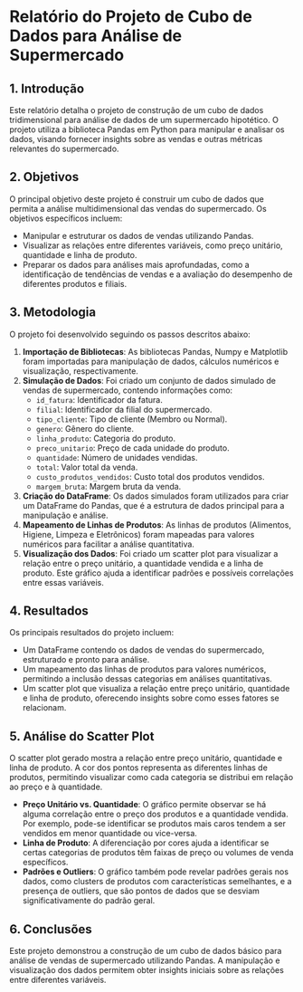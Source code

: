 # **Relatório do Projeto de Cubo de Dados para Análise de Supermercado**

## **1\. Introdução**

Este relatório detalha o projeto de construção de um cubo de dados tridimensional para análise de dados de um supermercado hipotético. O projeto utiliza a biblioteca Pandas em Python para manipular e analisar os dados, visando fornecer insights sobre as vendas e outras métricas relevantes do supermercado.

## **2\. Objetivos**

O principal objetivo deste projeto é construir um cubo de dados que permita a análise multidimensional das vendas do supermercado. Os objetivos específicos incluem:

* Manipular e estruturar os dados de vendas utilizando Pandas.  
* Visualizar as relações entre diferentes variáveis, como preço unitário, quantidade e linha de produto.  
* Preparar os dados para análises mais aprofundadas, como a identificação de tendências de vendas e a avaliação do desempenho de diferentes produtos e filiais.

## **3\. Metodologia**

O projeto foi desenvolvido seguindo os passos descritos abaixo:

1. **Importação de Bibliotecas**: As bibliotecas Pandas, Numpy e Matplotlib foram importadas para manipulação de dados, cálculos numéricos e visualização, respectivamente.  
2. **Simulação de Dados**: Foi criado um conjunto de dados simulado de vendas de supermercado, contendo informações como:  
   * `id_fatura`: Identificador da fatura.  
   * `filial`: Identificador da filial do supermercado.  
   * `tipo_cliente`: Tipo de cliente (Membro ou Normal).  
   * `genero`: Gênero do cliente.  
   * `linha_produto`: Categoria do produto.  
   * `preco_unitario`: Preço de cada unidade do produto.  
   * `quantidade`: Número de unidades vendidas.  
   * `total`: Valor total da venda.  
   * `custo_produtos_vendidos`: Custo total dos produtos vendidos.  
   * `margem_bruta`: Margem bruta da venda.  
3. **Criação do DataFrame**: Os dados simulados foram utilizados para criar um DataFrame do Pandas, que é a estrutura de dados principal para a manipulação e análise.  
4. **Mapeamento de Linhas de Produtos**: As linhas de produtos (Alimentos, Higiene, Limpeza e Eletrônicos) foram mapeadas para valores numéricos para facilitar a análise quantitativa.  
5. **Visualização dos Dados**: Foi criado um scatter plot para visualizar a relação entre o preço unitário, a quantidade vendida e a linha de produto. Este gráfico ajuda a identificar padrões e possíveis correlações entre essas variáveis.

## **4\. Resultados**

Os principais resultados do projeto incluem:

* Um DataFrame contendo os dados de vendas do supermercado, estruturado e pronto para análise.  
* Um mapeamento das linhas de produtos para valores numéricos, permitindo a inclusão dessas categorias em análises quantitativas.  
* Um scatter plot que visualiza a relação entre preço unitário, quantidade e linha de produto, oferecendo insights sobre como esses fatores se relacionam.

## **5\. Análise do Scatter Plot**

O scatter plot gerado mostra a relação entre preço unitário, quantidade e linha de produto. A cor dos pontos representa as diferentes linhas de produtos, permitindo visualizar como cada categoria se distribui em relação ao preço e à quantidade.

* **Preço Unitário vs. Quantidade**: O gráfico permite observar se há alguma correlação entre o preço dos produtos e a quantidade vendida. Por exemplo, pode-se identificar se produtos mais caros tendem a ser vendidos em menor quantidade ou vice-versa.  
* **Linha de Produto**: A diferenciação por cores ajuda a identificar se certas categorias de produtos têm faixas de preço ou volumes de venda específicos.  
* **Padrões e Outliers**: O gráfico também pode revelar padrões gerais nos dados, como clusters de produtos com características semelhantes, e a presença de outliers, que são pontos de dados que se desviam significativamente do padrão geral.

## **6\. Conclusões**

Este projeto demonstrou a construção de um cubo de dados básico para análise de vendas de supermercado utilizando Pandas. A manipulação e visualização dos dados permitem obter insights iniciais sobre as relações entre diferentes variáveis.

